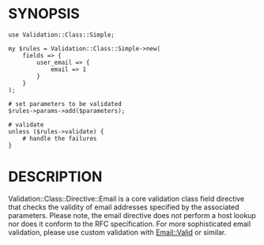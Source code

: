 # SYNOPSIS

    use Validation::Class::Simple;

    my $rules = Validation::Class::Simple->new(
        fields => {
            user_email => {
                email => 1
            }
        }
    );

    # set parameters to be validated
    $rules->params->add($parameters);

    # validate
    unless ($rules->validate) {
        # handle the failures
    }

# DESCRIPTION

Validation::Class::Directive::Email is a core validation class field directive
that checks the validity of email addresses specified by the associated
parameters. Please note, the email directive does not perform a host lookup
nor does it conform to the RFC specification. For more sophisticated email
validation, please use custom validation with [Email::Valid](http://search.cpan.org/perldoc?Email::Valid) or similar.
